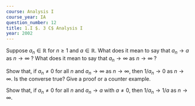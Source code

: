 ```yaml
---
course: Analysis I
course_year: IA
question_number: 12
title: 1.I $. 3 C$ Analysis I
year: 2002
---
```



Suppose $a_{n} \in \mathbb{R}$ for $n \geqslant 1$ and $a \in \mathbb{R}$. What does it mean to say that $a_{n} \rightarrow a$ as $n \rightarrow \infty$ ? What does it mean to say that $a_{n} \rightarrow \infty$ as $n \rightarrow \infty$ ?

Show that, if $a_{n} \neq 0$ for all $n$ and $a_{n} \rightarrow \infty$ as $n \rightarrow \infty$, then $1 / a_{n} \rightarrow 0$ as $n \rightarrow \infty$. Is the converse true? Give a proof or a counter example.

Show that, if $a_{n} \neq 0$ for all $n$ and $a_{n} \rightarrow a$ with $a \neq 0$, then $1 / a_{n} \rightarrow 1 / a$ as $n \rightarrow \infty$.